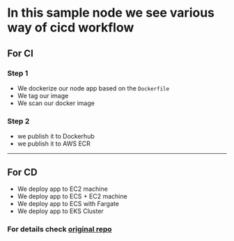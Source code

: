 # In this sample node we see various way of cicd workflow

## For CI

### Step 1

- We dockerize our node app based on the `Dockerfile`
- We tag our image
- We scan our docker image

### Step 2

- we publish it to Dockerhub
- we publish it to AWS ECR

---

## For CD

- We deploy app to EC2 machine
- We deploy app to ECS + EC2 machine
- We deploy app to ECS with Fargate
- We deploy app to EKS Cluster

### For details check [original repo](https://github.com/integrationninjas/nodejs-app)
